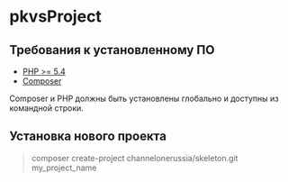 # pkvsProject

## Требования к установленному ПО

 * [PHP >= 5.4](http://www.php.net/)
 * [Composer](https://getcomposer.org/download/)

Composer и PHP должны быть установлены глобально и доступны из командной строки.

## Установка нового проекта

 > composer create-project channelonerussia/skeleton.git my_project_name
